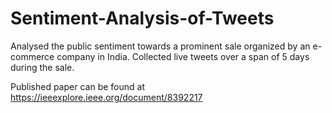 # Sentiment-Analysis-of-Tweets
Analysed the public sentiment towards a prominent sale organized by an e-commerce company in India. Collected live tweets over a span of 5 days during the sale.

Published paper can be found at https://ieeexplore.ieee.org/document/8392217
